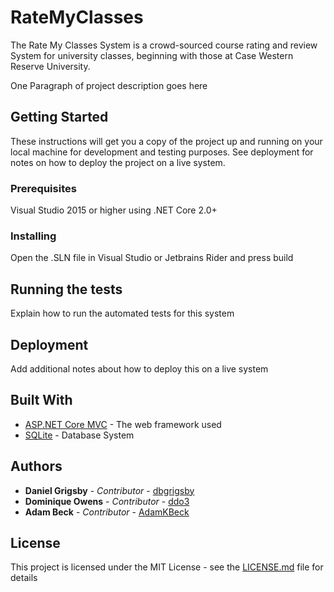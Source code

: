 # RateMyClasses
The Rate My Classes System is a crowd-sourced course rating and review System for university classes, beginning with those at Case Western Reserve University.

One Paragraph of project description goes here

## Getting Started

These instructions will get you a copy of the project up and running on your local machine for development and testing purposes. See deployment for notes on how to deploy the project on a live system.

### Prerequisites
Visual Studio 2015 or higher using .NET Core 2.0+


### Installing

Open the .SLN file in Visual Studio or Jetbrains Rider and press build

## Running the tests

Explain how to run the automated tests for this system


## Deployment

Add additional notes about how to deploy this on a live system

## Built With

* [ASP.NET Core MVC](https://docs.microsoft.com/en-us/aspnet/core/) - The web framework used
* [SQLite](https://www.sqlite.org/index.html) - Database System


## Authors
* **Daniel Grigsby** - *Contributor* - [dbgrigsby](https://github.com/dbgrigsby)
* **Dominique Owens** - *Contributor* - [ddo3](https://github.com/ddo3)
* **Adam Beck** - *Contributor* - [AdamKBeck](https://github.com/AdamKBeck)


## License

This project is licensed under the MIT License - see the [LICENSE.md](LICENSE.md) file for details



